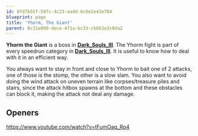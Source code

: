 ```yaml
---
id: 0fd7b55f-59fc-4c23-aadd-6c0e1e43e704
blueprint: page
title: 'Yhorm, The Giant'
parent: 0c31e090-dece-471a-bc33-cbb63e3c0da2
---
```

**Yhorm the Giant** is a boss in [**Dark\_Souls\_III**](/darksouls3). The Yhorm fight is part of every speedrun category in [**Dark\_Souls\_III**](/darksouls3). It is useful to know how to deal with it in an efficient way.

You always want to stay in front and close to Yhorm to bait one of 2 attacks, one of those is the stomp, the other is a slow slam. You also want to avoid doing the wind attack on uneven terrain like corpses/treasure piles and stairs, since the attack hitbox spawns at the bottom and these obstacles can block it, making the attack not deal any damage.

## Openers

https://www.youtube.com/watch?v=tFumOaq_Rp4
